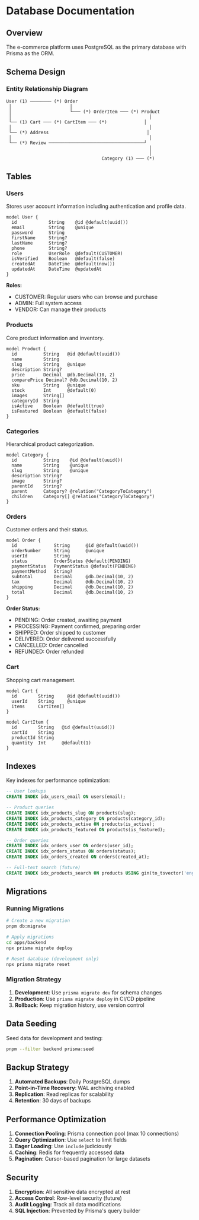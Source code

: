 # Database Documentation

## Overview

The e-commerce platform uses PostgreSQL as the primary database with Prisma as the ORM.

## Schema Design

### Entity Relationship Diagram

```
User (1) ──────── (*) Order
 │                      │
 │                      └─── (*) OrderItem ─── (*) Product
 │                                                    │
 └── (1) Cart ─── (*) CartItem ─── (*)              │
 │                                                    │
 └── (*) Address                                     │
 │                                                    │
 └── (*) Review ────────────────────────────────────┘
                                                      │
                                                      │
                                    Category (1) ─── (*)
```

## Tables

### Users
Stores user account information including authentication and profile data.

```prisma
model User {
  id            String    @id @default(uuid())
  email         String    @unique
  password      String
  firstName     String?
  lastName      String?
  phone         String?
  role          UserRole  @default(CUSTOMER)
  isVerified    Boolean   @default(false)
  createdAt     DateTime  @default(now())
  updatedAt     DateTime  @updatedAt
}
```

**Roles:**
- CUSTOMER: Regular users who can browse and purchase
- ADMIN: Full system access
- VENDOR: Can manage their products

### Products
Core product information and inventory.

```prisma
model Product {
  id          String   @id @default(uuid())
  name        String
  slug        String   @unique
  description String?
  price       Decimal  @db.Decimal(10, 2)
  comparePrice Decimal? @db.Decimal(10, 2)
  sku         String   @unique
  stock       Int      @default(0)
  images      String[]
  categoryId  String
  isActive    Boolean  @default(true)
  isFeatured  Boolean  @default(false)
}
```

### Categories
Hierarchical product categorization.

```prisma
model Category {
  id          String    @id @default(uuid())
  name        String    @unique
  slug        String    @unique
  description String?
  image       String?
  parentId    String?
  parent      Category? @relation("CategoryToCategory")
  children    Category[] @relation("CategoryToCategory")
}
```

### Orders
Customer orders and their status.

```prisma
model Order {
  id              String      @id @default(uuid())
  orderNumber     String      @unique
  userId          String
  status          OrderStatus @default(PENDING)
  paymentStatus   PaymentStatus @default(PENDING)
  paymentMethod   String?
  subtotal        Decimal     @db.Decimal(10, 2)
  tax             Decimal     @db.Decimal(10, 2)
  shipping        Decimal     @db.Decimal(10, 2)
  total           Decimal     @db.Decimal(10, 2)
}
```

**Order Status:**
- PENDING: Order created, awaiting payment
- PROCESSING: Payment confirmed, preparing order
- SHIPPED: Order shipped to customer
- DELIVERED: Order delivered successfully
- CANCELLED: Order cancelled
- REFUNDED: Order refunded

### Cart
Shopping cart management.

```prisma
model Cart {
  id        String     @id @default(uuid())
  userId    String     @unique
  items     CartItem[]
}

model CartItem {
  id        String   @id @default(uuid())
  cartId    String
  productId String
  quantity  Int      @default(1)
}
```

## Indexes

Key indexes for performance optimization:

```sql
-- User lookups
CREATE INDEX idx_users_email ON users(email);

-- Product queries
CREATE INDEX idx_products_slug ON products(slug);
CREATE INDEX idx_products_category ON products(category_id);
CREATE INDEX idx_products_active ON products(is_active);
CREATE INDEX idx_products_featured ON products(is_featured);

-- Order queries
CREATE INDEX idx_orders_user ON orders(user_id);
CREATE INDEX idx_orders_status ON orders(status);
CREATE INDEX idx_orders_created ON orders(created_at);

-- Full-text search (future)
CREATE INDEX idx_products_search ON products USING gin(to_tsvector('english', name || ' ' || description));
```

## Migrations

### Running Migrations

```bash
# Create a new migration
pnpm db:migrate

# Apply migrations
cd apps/backend
npx prisma migrate deploy

# Reset database (development only)
npx prisma migrate reset
```

### Migration Strategy

1. **Development**: Use `prisma migrate dev` for schema changes
2. **Production**: Use `prisma migrate deploy` in CI/CD pipeline
3. **Rollback**: Keep migration history, use version control

## Data Seeding

Seed data for development and testing:

```bash
pnpm --filter backend prisma:seed
```

## Backup Strategy

1. **Automated Backups**: Daily PostgreSQL dumps
2. **Point-in-Time Recovery**: WAL archiving enabled
3. **Replication**: Read replicas for scalability
4. **Retention**: 30 days of backups

## Performance Optimization

1. **Connection Pooling**: Prisma connection pool (max 10 connections)
2. **Query Optimization**: Use `select` to limit fields
3. **Eager Loading**: Use `include` judiciously
4. **Caching**: Redis for frequently accessed data
5. **Pagination**: Cursor-based pagination for large datasets

## Security

1. **Encryption**: All sensitive data encrypted at rest
2. **Access Control**: Row-level security (future)
3. **Audit Logging**: Track all data modifications
4. **SQL Injection**: Prevented by Prisma's query builder
